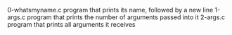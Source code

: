 0-whatsmyname.c
program that prints its name, followed by a new line
1-args.c
program that prints the number of arguments passed into it
2-args.c
program that prints all arguments it receives
